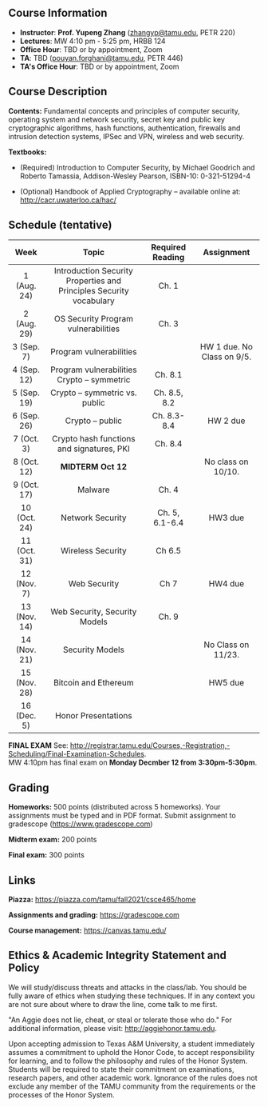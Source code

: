 ## Course Information
- **Instructor**: **Prof. Yupeng Zhang** (zhangyp@tamu.edu, PETR 220)
- **Lectures**: MW 4:10 pm - 5:25 pm, HRBB 124
- **Office Hour**: TBD or by appointment, Zoom
- **TA**: TBD  (pouyan.forghani@tamu.edu, PETR 446)
- **TA's Office Hour**: TBD or by appointment, Zoom


## Course Description
**Contents:** Fundamental concepts and principles of computer security, operating system and network security, secret key and public key cryptographic algorithms, hash functions, authentication, firewalls and intrusion detection systems, IPSec and VPN, wireless and web security. 


**Textbooks:**
- (Required) Introduction to Computer Security, by Michael Goodrich and Roberto Tamassia, Addison-Wesley Pearson, ISBN-10: 0-321-51294-4

- (Optional) Handbook of Applied Cryptography – available online at: <http://cacr.uwaterloo.ca/hac/>



## Schedule (tentative)

|Week|Topic|Required Reading|Assignment|
|:------:|:------:|:---:|:---:|
|1 (Aug. 24)|Introduction Security Properties and Principles Security vocabulary| Ch. 1||
|2 (Aug. 29)|OS Security Program vulnerabilities| Ch. 3||
|3 (Sep. 7)|Program vulnerabilities||HW 1 due. No Class on 9/5.|
|4 (Sep. 12)|Program vulnerabilities Crypto – symmetric| Ch. 8.1||
|5 (Sep. 19)|Crypto – symmetric vs. public| Ch. 8.5, 8.2||
|6 (Sep. 26)|Crypto – public| Ch. 8.3-8.4|HW 2 due|
|7 (Oct. 3)|Crypto hash functions and signatures, PKI| Ch. 8.4||
|8 (Oct. 12)|**MIDTERM Oct 12**||No class on 10/10.|
|9 (Oct. 17)|Malware| Ch. 4||
|10 (Oct. 24)|Network Security|Ch. 5, 6.1-6.4 |HW3 due|
|11 (Oct. 31)|Wireless Security|Ch 6.5 ||
|12 (Nov. 7)|Web Security|Ch 7|HW4 due|
|13 (Nov. 14)|Web Security, Security Models| Ch. 9||
|14 (Nov. 21)|Security Models||No Class on 11/23.|
|15 (Nov. 28)|Bitcoin and Ethereum||HW5 due|
|16 (Dec. 5)|Honor Presentations|||

**FINAL EXAM** See: http://registrar.tamu.edu/Courses,-Registration,-Scheduling/Final-Examination-Schedules.  
MW 4:10pm has final exam on **Monday Decmber 12 from 3:30pm-5:30pm**.
    



## Grading
**Homeworks:** 500 points (distributed across 5 homeworks). Your assignments must be typed and in PDF format. Submit assignment to gradescope (https://www.gradescope.com)

**Midterm exam:** 200 points

**Final exam:** 300 points

## Links
**Piazza:** <https://piazza.com/tamu/fall2021/csce465/home>

**Assignments and grading:** <https://gradescope.com>

**Course management:** <https://canvas.tamu.edu/>


## Ethics & Academic Integrity Statement and Policy
We will study/discuss threats and attacks in the class/lab. You should be fully aware of ethics when studying these techniques. If in any context you are not sure about where to draw the line, come talk to me first.

"An Aggie does not lie, cheat, or steal or tolerate those who do." For additional information, please visit: <http://aggiehonor.tamu.edu>.  

Upon accepting admission to Texas A&M University, a student immediately assumes a commitment to uphold the Honor Code, to accept responsibility for learning, and to follow the philosophy and rules of the Honor System. Students will be required to state their commitment on examinations, research papers, and other academic work. Ignorance of the rules does not exclude any member of the TAMU community from the requirements or the processes of the Honor System.

